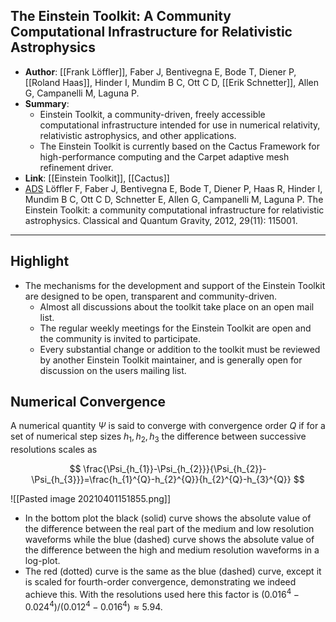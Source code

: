 ## The Einstein Toolkit: A Community Computational Infrastructure for Relativistic Astrophysics

- **Author**: [[Frank Löffler]], Faber J, Bentivegna E, Bode T, Diener P, [[Roland Haas]], Hinder I, Mundim B C, Ott C D, [[Erik Schnetter]], Allen G, Campanelli M, Laguna P.
- **Summary**:
	- Einstein Toolkit, a community-driven, freely accessible computational infrastructure intended for use in numerical relativity, relativistic astrophysics, and other applications.
	- The Einstein Toolkit is currently based on the Cactus Framework for high-performance computing and the Carpet adaptive mesh refinement driver.
- **Link**: [[Einstein Toolkit]], [[Cactus]]
- [ADS](https://ui.adsabs.harvard.edu/abs/2012CQGra..29k5001L) Löffler F, Faber J, Bentivegna E, Bode T, Diener P, Haas R, Hinder I, Mundim B C, Ott C D, Schnetter E, Allen G, Campanelli M, Laguna P. The Einstein Toolkit: a community computational infrastructure for relativistic astrophysics. Classical and Quantum Gravity, 2012, 29(11): 115001.

___

## Highlight

- The mechanisms for the development and support of the Einstein Toolkit are designed to be open, transparent and community-driven.
	- Almost all discussions about the toolkit take place on an open mail list.
	- The regular weekly meetings for the Einstein Toolkit are open and the community is invited to participate.
	- Every substantial change or addition to the toolkit must be reviewed by another Einstein Toolkit maintainer, and is generally open for discussion on the users mailing list.

## Numerical Convergence

A numerical quantity $\Psi$ is said to converge with convergence order $Q$ if for a set of numerical step sizes $h_{1}, h_{2}, h_{3}$ the difference between successive resolutions scales as

$$
\frac{\Psi_{h_{1}}-\Psi_{h_{2}}}{\Psi_{h_{2}}-\Psi_{h_{3}}}=\frac{h_{1}^{Q}-h_{2}^{Q}}{h_{2}^{Q}-h_{3}^{Q}}
$$

![[Pasted image 20210401151855.png]]
- In the bottom plot the black (solid) curve shows the absolute value of the difference between the real part of the medium and low resolution waveforms while the blue (dashed) curve shows the absolute value of the difference between the high and medium resolution waveforms in a log-plot.
- The red (dotted) curve is the same as the blue (dashed) curve, except it is scaled for fourth-order convergence, demonstrating we indeed achieve this. With the resolutions used here this factor is $\left(0.016^{4}-0.024^{4}\right) /\left(0.012^{4}-0.016^{4}\right) \approx 5.94$.
